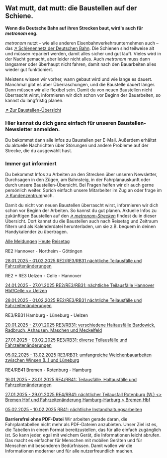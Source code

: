 Wat mutt, dat mutt: die Baustellen auf der Schiene.
----------

**Wenn die Deutsche Bahn auf ihren Strecken baut, wird's auch für *metronom* eng.**

*metronom* nutzt – wie alle anderen Eisenbahnverkehrsunternehmen auch – das [↗ Schienennetz der Deutschen Bahn](https://www.der-metronom.de/service/faq/). Die Schienen sind teilweise alt und müssen repariert werden, damit alles sicher und gut läuft. Vieles wird in der Nacht gemacht, aber leider nicht alles. Auch *metronom* muss dann langsamer oder überhaupt nicht fahren, damit nach den Bauarbeiten alles wieder gut funktioniert.

Meistens wissen wir vorher, wann gebaut wird und wie lange es dauert. Manchmal gibt es aber Überraschungen, und die Baustelle dauert länger. Dann müssen wir alle flexibel sein. Damit du von neuen Baustellen nicht überrascht wirst, informieren wir dich schon vor Beginn der Bauarbeiten, so kannst du langfristig planen.

[↗ Zur Baustellen-Übersicht](https://www.der-metronom.de/fahrplan/baustellen-uebersicht/#%C3%9Cbersicht)

### **Hier kannst du dich ganz einfach für unseren Baustellen-Newsletter anmelden.** ###

Du bekommst dann alle Infos zu Baustellen per E-Mail. Außerdem erhältst du aktuelle Nachrichten über Störungen und andere Probleme auf der Strecke, die du ausgewählt hast.

### Immer gut informiert ###

Du bekommst Infos zu Arbeiten an den Strecken über unseren Newsletter, Durchsagen in den Zügen, am Bahnsteig, in der Fahrplanauskunft oder durch unsere Baustellen-Übersicht. Bei Fragen helfen wir dir auch gerne persönlich weiter. Sprich einfach unsere Mitarbeiter im Zug an oder frage im [↗ Kundenzentrum](https://www.der-metronom.de/hilfe-kontakt/)nach.

Damit du nicht von neuen Baustellen überrascht wirst, informieren wir dich schon vor Beginn der Arbeiten. So kannst du gut planen. Aktuelle Infos zu zukünftigen Baustellen auf den *[↗ metronom-Strecken](https://www.der-metronom.de/fahrplan/streckennetz/)* findest du in dieser Übersicht. Dort kannst du die Baustellen auch nach Reisetag und Zeitraum filtern und als Kalenderdatei herunterladen, um sie z.B. bequem in deinen Handykalender zu übertragen.

[Alle Meldungen](https://www.der-metronom.de/fahrplan/baustellen-uebersicht/)
[Heute](https://www.der-metronom.de/fahrplan/baustellen-uebersicht/)
[Reisetag](https://www.der-metronom.de/fahrplan/baustellen-uebersicht/)

RE2 Hannover - Northeim - Göttingen

[28.01.2025 - 01.02.2025 RE2/RE3/RB31 nächtliche Teilausfälle und Fahrzeitenänderungen](https://www.der-metronom.de/baustellen/re2-re3-rb31-naechtliche-teilausfaelle-und-fahrzeitenaenderungen/)

RE2 + RE3 Uelzen - Celle - Hannover

[24.01.2025 - 27.01.2025 RE2/RE3/RB31: nächtliche Teilausfälle Hannover Hbf/Celle \<\> Uelzen](https://www.der-metronom.de/baustellen/re2-re3-rb31-naechtliche-teilausfaelle-hannover-hbf-celle-uelzen/)

[28.01.2025 - 01.02.2025 RE2/RE3/RB31 nächtliche Teilausfälle und Fahrzeitenänderungen](https://www.der-metronom.de/baustellen/re2-re3-rb31-naechtliche-teilausfaelle-und-fahrzeitenaenderungen/)

RE3/RB31 Hamburg - Lüneburg - Uelzen

[20.01.2025 - 27.01.2025 RE3/RB31: verschiedene Haltausfälle Bardowick, Radbruch, Ashausen, Maschen und Meckelfeld](https://www.der-metronom.de/baustellen/re3-rb31-verschiedene-haltausfaelle-bardowick-radbruch-ashausen-maschen-und-meckelfeld/)

[27.01.2025 - 03.02.2025 RE3/RB31: diverse Teilausfälle und Fahrzeitenänderungen](https://www.der-metronom.de/baustellen/re3-rb31-diverse-teilausfaelle-und-fahrzeitenaenderungen/)

[05.02.2025 - 13.02.2025 RE3/RB31: umfangreiche Weichenbauarbeiten ﻿zwischen Winsen (L.) und Lüneburg](https://www.der-metronom.de/baustellen/re3-rb31-umfangreiche-weichenbauarbeiten-zwischen-winsen-l-und-lueneburg/)

RE4/RB41 Bremen - Rotenburg - Hamburg

[16.01.2025 - 23.01.2025 RE4/RB41: Teilausfälle, Haltausfälle und Fahrzeitenänderungen](https://www.der-metronom.de/baustellen/re4-rb41-teilausfaelle-haltausfaelle-und-fahrzeitenaenderungen/)

[27.01.2025 - 29.01.2025 RE4/RB41: nächtlicher Teilausfall Rotenburg (W.) \<\> Bremen Hbf und Fahrzeitenänderung Hamburg-Harburg \> Bremen Hbf](https://www.der-metronom.de/baustellen/re4-rb41-naechtlicher-teilausfall-rotenburg-w-bremen-hbf-und-fahrzeitenaenderung-hamburg-harburg-bremen-hbf/)

[05.02.2025 - 10.02.2025 RB41: nächtliche Instandhaltungsarbeiten](https://www.der-metronom.de/baustellen/rb41-naechtliche-instandhaltungsarbeiten/)

**Barrierefrei ohne PDF-Datei**
Wir arbeiten gerade daran, die Fahrplantabellen nicht mehr als PDF-Dateien anzubieten. Unser Ziel ist es, die Tabellen in einem Format bereitzustellen, das für alle einfach zugänglich ist. So kann jeder, egal mit welchem Gerät, die Informationen leicht abrufen. Das macht es einfacher für Menschen mit mobilen Geräten und für Menschen mit besonderen Bedürfnissen. Damit wollen wir die Informationen moderner und für alle nutzerfreundlich machen.

